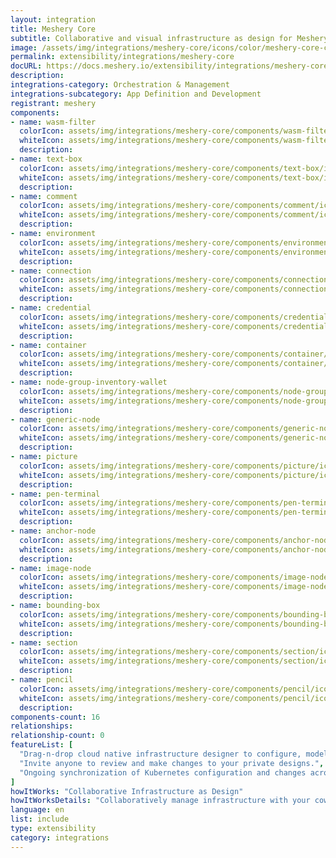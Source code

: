 ```yaml
---
layout: integration
title: Meshery Core
subtitle: Collaborative and visual infrastructure as design for Meshery Core
image: /assets/img/integrations/meshery-core/icons/color/meshery-core-color.svg
permalink: extensibility/integrations/meshery-core
docURL: https://docs.meshery.io/extensibility/integrations/meshery-core
description: 
integrations-category: Orchestration & Management
integrations-subcategory: App Definition and Development
registrant: meshery
components: 
- name: wasm-filter
  colorIcon: assets/img/integrations/meshery-core/components/wasm-filter/icons/color/wasm-filter-color.svg
  whiteIcon: assets/img/integrations/meshery-core/components/wasm-filter/icons/white/wasm-filter-white.svg
  description: 
- name: text-box
  colorIcon: assets/img/integrations/meshery-core/components/text-box/icons/color/text-box-color.svg
  whiteIcon: assets/img/integrations/meshery-core/components/text-box/icons/white/text-box-white.svg
  description: 
- name: comment
  colorIcon: assets/img/integrations/meshery-core/components/comment/icons/color/comment-color.svg
  whiteIcon: assets/img/integrations/meshery-core/components/comment/icons/white/comment-white.svg
  description: 
- name: environment
  colorIcon: assets/img/integrations/meshery-core/components/environment/icons/color/environment-color.svg
  whiteIcon: assets/img/integrations/meshery-core/components/environment/icons/white/environment-white.svg
  description: 
- name: connection
  colorIcon: assets/img/integrations/meshery-core/components/connection/icons/color/connection-color.svg
  whiteIcon: assets/img/integrations/meshery-core/components/connection/icons/white/connection-white.svg
  description: 
- name: credential
  colorIcon: assets/img/integrations/meshery-core/components/credential/icons/color/credential-color.svg
  whiteIcon: assets/img/integrations/meshery-core/components/credential/icons/white/credential-white.svg
  description: 
- name: container
  colorIcon: assets/img/integrations/meshery-core/components/container/icons/color/container-color.svg
  whiteIcon: assets/img/integrations/meshery-core/components/container/icons/white/container-white.svg
  description: 
- name: node-group-inventory-wallet
  colorIcon: assets/img/integrations/meshery-core/components/node-group-inventory-wallet/icons/color/node-group-inventory-wallet-color.svg
  whiteIcon: assets/img/integrations/meshery-core/components/node-group-inventory-wallet/icons/white/node-group-inventory-wallet-white.svg
  description: 
- name: generic-node
  colorIcon: assets/img/integrations/meshery-core/components/generic-node/icons/color/generic-node-color.svg
  whiteIcon: assets/img/integrations/meshery-core/components/generic-node/icons/white/generic-node-white.svg
  description: 
- name: picture
  colorIcon: assets/img/integrations/meshery-core/components/picture/icons/color/picture-color.svg
  whiteIcon: assets/img/integrations/meshery-core/components/picture/icons/white/picture-white.svg
  description: 
- name: pen-terminal
  colorIcon: assets/img/integrations/meshery-core/components/pen-terminal/icons/color/pen-terminal-color.svg
  whiteIcon: assets/img/integrations/meshery-core/components/pen-terminal/icons/white/pen-terminal-white.svg
  description: 
- name: anchor-node
  colorIcon: assets/img/integrations/meshery-core/components/anchor-node/icons/color/anchor-node-color.svg
  whiteIcon: assets/img/integrations/meshery-core/components/anchor-node/icons/white/anchor-node-white.svg
  description: 
- name: image-node
  colorIcon: assets/img/integrations/meshery-core/components/image-node/icons/color/image-node-color.svg
  whiteIcon: assets/img/integrations/meshery-core/components/image-node/icons/white/image-node-white.svg
  description: 
- name: bounding-box
  colorIcon: assets/img/integrations/meshery-core/components/bounding-box/icons/color/bounding-box-color.svg
  whiteIcon: assets/img/integrations/meshery-core/components/bounding-box/icons/white/bounding-box-white.svg
  description: 
- name: section
  colorIcon: assets/img/integrations/meshery-core/components/section/icons/color/section-color.svg
  whiteIcon: assets/img/integrations/meshery-core/components/section/icons/white/section-white.svg
  description: 
- name: pencil
  colorIcon: assets/img/integrations/meshery-core/components/pencil/icons/color/pencil-color.svg
  whiteIcon: assets/img/integrations/meshery-core/components/pencil/icons/white/pencil-white.svg
  description: 
components-count: 16
relationships: 
relationship-count: 0
featureList: [
  "Drag-n-drop cloud native infrastructure designer to configure, model, and deploy your workloads.",
  "Invite anyone to review and make changes to your private designs.",
  "Ongoing synchronization of Kubernetes configuration and changes across any number of clusters."
]
howItWorks: "Collaborative Infrastructure as Design"
howItWorksDetails: "Collaboratively manage infrastructure with your coworkers synchronously sharing the same designs."
language: en
list: include
type: extensibility
category: integrations
---
```

